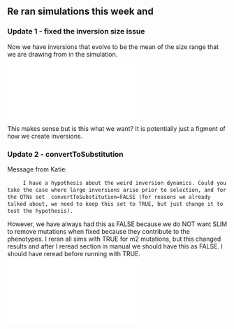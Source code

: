 ## Re ran simulations this week and 
### Update 1 - fixed the inversion size issue  
Now we have inversions that evolve to be the mean of the size range that we are drawing from in the simulation.  
![Average Inversion Size Through Time](../figures/20200911/invLengthAverage.pdf)  
This makes sense but is this what we want? It is potentially just a figment of how we create inversions.  
  
### Update 2 - convertToSubstitution
Message from Katie:    
       
         I have a hypothesis about the weird inversion dynamics. Could you take the case where large inversions arise prior to selection, and for the QTNs set  convertToSubstitution=FALSE (for reasons we already talked about, we need to keep this set to TRUE, but just change it to test the hypothesis).
  
However, we have always had this as FALSE because we do NOT want SLiM to remove mutations when fixed because they contribute to the phenotypes. I reran all sims
with TRUE for m2 mutations, but this changed results and after I reread section in manual we should have this as FALSE. I should have reread before running with TRUE.  
![Local Adaptation convertToSubstitution Summary](../figures/20200911/summary_ConvToSub.pdf)

	
